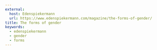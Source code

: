 ```yaml
---
external:
  host: Edenspiekermann
  url: https://www.edenspiekermann.com/magazine/the-forms-of-gender/
title: The forms of gender
keywords:
  - edenspiekermann
  - gender
  - forms
---
```

